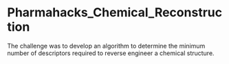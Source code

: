 # Pharmahacks_Chemical_Reconstruction
The challenge was to develop an algorithm to determine the minimum number of descriptors required to reverse engineer a chemical structure.
